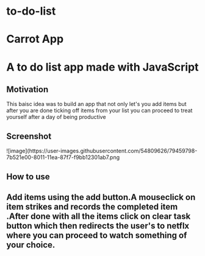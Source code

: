 #  to-do-list
<h1>Carrot App<h1>
<p>A to do list app made with JavaScript</p>
  <h2>Motivation</h2>
<p>This baisc idea was to build an app that not only let's you add  items  but after you are done ticking off items from your list you can proceed to treat yourself after a day of being productive</p>
  <h2>Screenshot</h2>
  ![image](https://user-images.githubusercontent.com/54809626/79459798-7b521e00-8011-11ea-87f7-f9bb12301ab7.png
  <h2>How to use<h2>
  <p> Add items using the add button.A mouseclick on item strikes and records the completed item .After done with all the items click on clear task button which then redirects the user's to netflx where you can proceed to watch something of your choice.</p>


